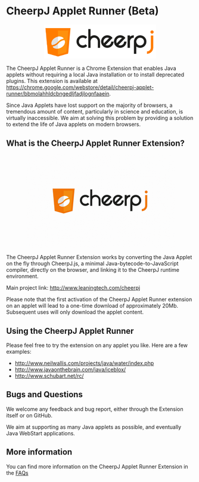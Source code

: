 # CheerpJ Applet Runner (Beta)

<p align="center"><img src="media/cheerpj_logo_whitebg.png" width="300"></p>

The CheerpJ Applet Runner is a Chrome Extension that enables Java applets without requiring a local Java installation or to install deprecated plugins. This extension is available at <https://chrome.google.com/webstore/detail/cheerpj-applet-runner/bbmolahhldcbngedljfadjlognfaaein>.
 
Since Java Applets have lost support on the majority of browsers, a tremendous amount of content, particularly in science and education, is virtually inaccessible. We aim at solving this problem by providing a solution to extend the life of Java applets on modern browsers.

What is the CheerpJ Applet Runner Extension?
-------
<p align="center"><img src="media/cheerpj_applet_demo1.gif" width="400"></p>

The CheerpJ Applet Runner Extension works by converting the Java Applet on the fly through CheerpJ.js, a minimal Java-bytecode-to-JavaScript compiler, directly on the browser, and linking it to the CheerpJ runtime environment.

Main project link: <http://www.leaningtech.com/cheerpj>

Please note that the first activation of the CheerpJ Applet Runner extension on an applet will lead to a one-time download of approximately 20Mb. Subsequent uses will only download the applet content.

Using the CheerpJ Applet Runner
-------

Please feel free to try the extension on any applet you like. Here are a few examples:
* http://www.neilwallis.com/projects/java/water/index.php
* http://www.javaonthebrain.com/java/iceblox/
* http://www.schubart.net/rc/


Bugs and Questions
-------
 
We welcome any feedback and bug report, either through the Extension itself or on GitHub.
 
We aim at supporting as many Java applets as possible, and eventually Java WebStart applications.

More information
-------

You can find more information on the CheerpJ Applet Runner Extension in the [FAQs](FAQs.md)
